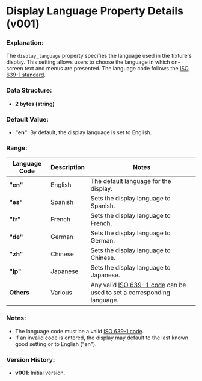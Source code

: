 # Display Language Property Details (v001)

### **Explanation:**
The `display_language` property specifies the language used in the fixture's display. This setting allows users to choose the language in which on-screen text and menus are presented. The language code follows the [ISO 639-1 standard](https://www.loc.gov/standards/iso639-2/php/code_list.php).

### **Data Structure:**
- **2 bytes (string)**

### **Default Value:**
- **"en"**: By default, the display language is set to English.

### **Range:**

| Language Code | Description                 | Notes                                                                                                                             |
|---------------|-----------------------------|-----------------------------------------------------------------------------------------------------------------------------------|
| **"en"**      | English                     | The default language for the display.                                                                                             |
| **"es"**      | Spanish                     | Sets the display language to Spanish.                                                                                             |
| **"fr"**      | French                      | Sets the display language to French.                                                                                              |
| **"de"**      | German                      | Sets the display language to German.                                                                                              |
| **"zh"**      | Chinese                     | Sets the display language to Chinese.                                                                                             |
| **"jp"**      | Japanese                    | Sets the display language to Japanese.                                                                                            |
| **Others**    | Various                     | Any valid [ISO 639-1 code](https://www.loc.gov/standards/iso639-2/php/code_list.php) can be used to set a corresponding language. |


### **Notes:**
- The language code must be a valid [ISO 639-1 code](https://www.loc.gov/standards/iso639-2/php/code_list.php).
- If an invalid code is entered, the display may default to the last known good setting or to English ("en").

### **Version History:**
- **v001**: Initial version.
